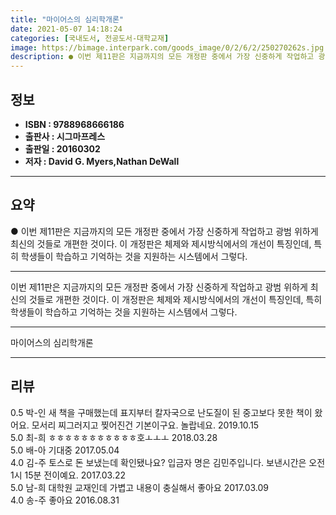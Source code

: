 ```yaml
---
title: "마이어스의 심리학개론"
date: 2021-05-07 14:18:24
categories: [국내도서, 전공도서-대학교재]
image: https://bimage.interpark.com/goods_image/0/2/6/2/250270262s.jpg
description: ● 이번 제11판은 지금까지의 모든 개정판 중에서 가장 신중하게 작업하고 광범 위하게 최신의 것들로 개편한 것이다. 이 개정판은 체제와 제시방식에서의 개선이 특징인데, 특히 학생들이 학습하고 기억하는 것을 지원하는 시스템에서 그렇다.
---
```


## **정보**

- **ISBN : 9788968666186**
- **출판사 : 시그마프레스**
- **출판일 : 20160302**
- **저자 : David G. Myers,Nathan DeWall**

------



## **요약**

●  이번 제11판은 지금까지의 모든 개정판 중에서 가장 신중하게 작업하고 광범 위하게 최신의 것들로 개편한 것이다. 이 개정판은 체제와 제시방식에서의 개선이 특징인데, 특히 학생들이 학습하고 기억하는 것을 지원하는 시스템에서 그렇다.

------

이번 제11판은 지금까지의 모든 개정판 중에서 가장 신중하게 작업하고 광범 위하게 최신의 것들로 개편한 것이다. 이 개정판은 체제와 제시방식에서의 개선이 특징인데, 특히 학생들이 학습하고 기억하는 것을 지원하는 시스템에서 그렇다.

------


마이어스의 심리학개론 

------


## **리뷰** 

0.5 박-인 새 책을 구매했는데 표지부터 칼자국으로 난도질이 된 중고보다 못한 책이 왔어요. 모서리 찌그러지고 찢어진건 기본이구요. 놀랍네요. 2019.10.15 <br/>5.0 최-희 ㅎㅎㅎㅎㅎㅎㅎㅎㅎㅎㅎ호ㅗㅗㅗ 2018.03.28 <br/>5.0 배-아 기대중 2017.05.04 <br/>4.0 김-주 토스로 돈 보냈는데 확인됐나요? 입금자 명은 김민주입니다. 보낸시간은 오전1시 15분 전이예요. 2017.03.22 <br/>5.0 남-희 대학원 교재인데 가볍고 내용이 충실해서 좋아요 2017.03.09 <br/>4.0 송-주 좋아요 2016.08.31 <br/>